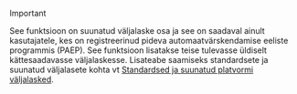 > [!IMPORTANT]
> See funktsioon on suunatud väljalaske osa ja see on saadaval ainult kasutajatele, kes on registreerinud pideva automaatvärskendamise eeliste programmis (PAEP). See funktsioon lisatakse teise tulevasse üldiselt kättesaadavasse väljalaskesse. Lisateabe saamiseks standardsete ja suunatud väljalasete kohta vt [Standardsed ja suunatud platvormi väljalasked](../get-started/public-preview-releases.md).
